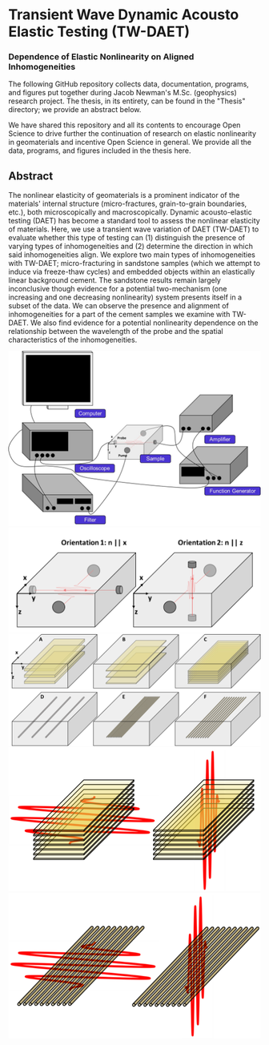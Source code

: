 # Transient Wave Dynamic Acousto Elastic Testing (TW-DAET)
### Dependence of Elastic Nonlinearity on Aligned Inhomogeneities
The following GitHub repository collects data, documentation, programs, and figures put together during Jacob Newman's M.Sc. (geophysics) research project. The thesis, in its entirety, can be found in the "Thesis" directory; we provide an abstract below.

We have shared this repository and all its contents to encourage Open Science to drive further the continuation of research on elastic nonlinearity in geomaterials and incentive Open Science in general. We provide all the data, programs, and figures included in the thesis here.

## Abstract
The nonlinear elasticity of geomaterials is a prominent indicator of the materials' internal structure (micro-fractures, grain-to-grain boundaries, etc.), both microscopically and macroscopically. Dynamic acousto-elastic testing (DAET) has become a standard tool to assess the nonlinear elasticity of materials. Here, we use a transient wave variation of DAET (TW-DAET) to evaluate whether this type of testing can (1) distinguish the presence of varying types of inhomogeneities and (2) determine the direction in which said inhomogeneities align. We explore two main types of inhomogeneities with TW-DAET; micro-fracturing in sandstone samples (which we attempt to induce via freeze-thaw cycles) and embedded objects within an elastically linear background cement. The sandstone results remain largely inconclusive though evidence for a potential two-mechanism (one increasing and one decreasing nonlinearity) system presents itself in a subset of the data. We can observe the presence and alignment of inhomogeneities for a part of the cement samples we examine with TW-DAET. We also find evidence for a potential nonlinearity dependence on the relationship between the wavelength of the probe and the spatial characteristics of the inhomogeneities.

<img src="https://github.com/jen053/Nonlinearity/blob/master/Images/Set-up/Experimental_Setup.jpg" width = 600>

<img src="https://github.com/jen053/Nonlinearity/blob/master/Images/Set-up/Orientation_diagrams_Rev3.PNG" width = 600>
          
<img src="https://github.com/jen053/Nonlinearity/blob/master/Images/Set-up/All_cement_samples.png" width = 600>

<img src="https://github.com/jen053/Nonlinearity/blob/master/Images/Set-up/Sand_layers_and_pump.png" width = 600>

<img src="https://github.com/jen053/Nonlinearity/blob/master/Images/Set-up/wires_and_pump.png" width = 600>
